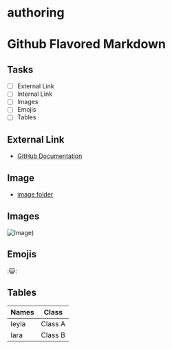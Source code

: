 # authoring
# Github Flavored Markdown

## Tasks
- [ ] External Link
- [ ] Internal Link
- [ ] Images
- [ ] Emojis
- [ ] Tables

## External Link
- [GitHub Documentation](https://help.github.com/en)

## Image
- [image folder](image.jpg)

## Images
![Image](https://www.berlin.de/binaries/asset/image_assets/6274092/source/1684826673/1000x500/))

## Emojis
:😺:

## Tables
| Names     | Class     |
|-----------|-----------|
| leyla      | Class A   |
| lara      | Class B   |
